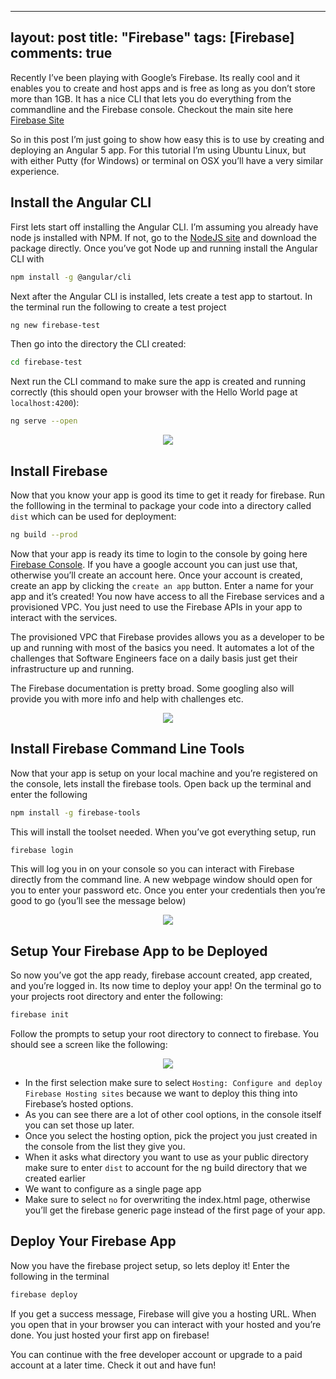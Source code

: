 
---
layout: post
title: "Firebase"
tags: [Firebase]
comments: true
---

Recently I’ve been playing with Google’s Firebase.  Its really cool and it enables you to create and host apps and is free as long as you don’t store more than 1GB.  It has a nice CLI that lets you do everything from the commandline and the Firebase console.  Checkout the main site here [Firebase Site](https://firebase.google.com)

So in this post I’m just going to show how easy this is to use by creating and deploying an Angular 5 app.  For this tutorial I’m using Ubuntu Linux, but with either Putty (for Windows) or terminal on OSX you’ll have a very similar experience.

## Install the Angular CLI

First lets start off installing the Angular CLI.  I’m assuming you already have node js installed with NPM.  If not, go to the [NodeJS site](https://nodejs.org/en) and download the package directly.  Once you’ve got Node up and running install the Angular CLI with

```bash	
npm install -g @angular/cli
```

Next after the Angular CLI is installed, lets create a test app to startout.  In the terminal run the following to create a test project

```bash
ng new firebase-test
```

Then go into the directory the CLI created:

```bash	
cd firebase-test
```

Next run the CLI command to make sure the app is created and running correctly (this should open your browser with the Hello World page at `localhost:4200`):

```bash
ng serve --open
```

<p align="center">
    <img src="https://atevans85.files.wordpress.com/2018/04/screenshot-from-2018-04-08-16-41-13-e1523220140287.png?w=500" />
</p>

## Install Firebase

Now that you know your app is good its time to get it ready for firebase.  Run the folllowing in the terminal to package your code into a directory called `dist` which can be used for deployment:

```bash	
ng build --prod
```

Now that your app is ready its time to login to the console by going here [ Firebase Console](https://console.firebase.google.com).  If you have a google account you can just use that, otherwise you’ll create an account here.  Once your account is created, create an app by clicking the `create an app` button.  Enter a name for your app and it’s created! You now have access to all the Firebase services and a provisioned VPC. You just need to use the Firebase APIs in your app to interact with the services.

The provisioned VPC that Firebase provides allows you as a developer to be up and running with most of the basics you need. It automates a lot of the challenges that Software Engineers face on a daily basis just get their infrastructure up and running.

The Firebase documentation is pretty broad. Some googling also will provide you with more info and help with challenges etc.

<p align="center">
    <img src="https://atevans85.files.wordpress.com/2018/04/screenshot-from-2018-04-08-16-47-03-e1523220497168.png?w=500" />
</p>

## Install Firebase Command Line Tools

Now that your app is setup on your local machine and you’re registered on the console, lets install the firebase tools.  Open back up the terminal and enter the following

```bash	
npm install -g firebase-tools
```

This will install the toolset needed. When you’ve got everything setup, run

```bash	
firebase login
```

This will log you in on your console so you can interact with Firebase directly from the command line. A new webpage window should open for you to enter your password etc. Once you enter your credentials then you’re good to go (you’ll see the message below)

<p align="center">
    <img src="https://atevans85.files.wordpress.com/2018/04/screenshot-from-2018-04-08-16-54-33-e1523220920876.png?w=500" />
</p>

## Setup Your Firebase App to be Deployed

So now you’ve got the app ready, firebase account created, app created, and you’re logged in. Its now time to deploy your app! On the terminal go to your projects root directory and enter the following:

```bash	
firebase init
```

Follow the prompts to setup your root directory to connect to firebase.  You should see a screen like the following:

<p align="center">
    <img src="https://atevans85.files.wordpress.com/2018/04/screenshot-from-2018-04-08-17-13-16-e1523222052210.png?w=500" />
</p>


* In the first selection make sure to select `Hosting: Configure and deploy Firebase Hosting sites` because we want to deploy this thing into Firebase’s hosted options.
* As you can see there are a lot of other cool options, in the console itself you can set those up later.
* Once you select the hosting option, pick the project you just created in the console from the list they give you.
* When it asks what directory you want to use as your public directory make sure to enter `dist` to account for the ng build directory that we created earlier
* We want to configure as a single page app
* Make sure to select `no` for overwriting the index.html page, otherwise you’ll get the firebase generic page instead of the first page of your app.

## Deploy Your Firebase App

Now you have the firebase project setup, so lets deploy it!  Enter the following in the terminal

```bash
firebase deploy
```

If you get a success message, Firebase will give you a hosting URL. When you open that in your browser you can interact with your hosted and you’re done. You just hosted your first app on firebase!

You can continue with the free developer account or upgrade to a paid account at a later time.  Check it out and have fun!
